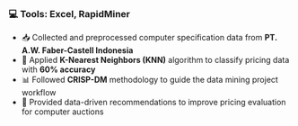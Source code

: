 ### 💻 Tools: Excel, RapidMiner

- 📥 Collected and preprocessed computer specification data from **PT. A.W. Faber-Castell Indonesia**
- 🤖 Applied **K-Nearest Neighbors (KNN)** algorithm to classify pricing data with **60% accuracy**
- 📊 Followed **CRISP-DM** methodology to guide the data mining project workflow
- 📌 Provided data-driven recommendations to improve pricing evaluation for computer auctions
